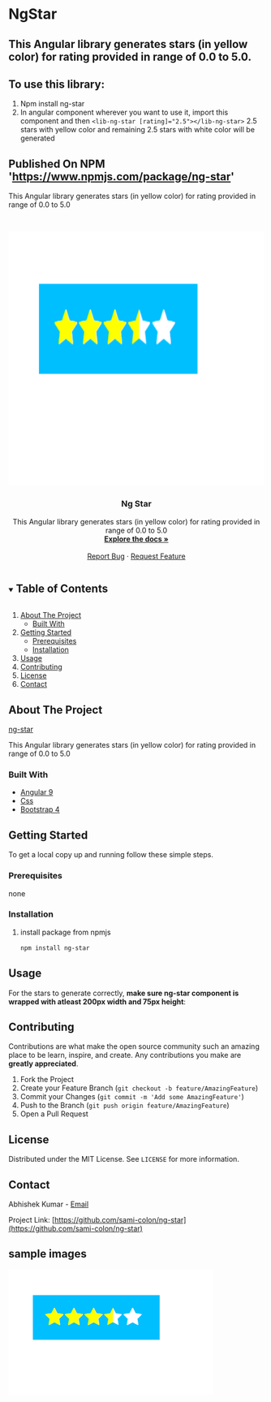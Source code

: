 # NgStar

## This Angular library generates stars (in yellow color) for rating provided in range of 0.0 to 5.0.

## To use this library:
1) Npm install ng-star
2) In angular component wherever you want to use it, import this component and 		then
   `<lib-ng-star [rating]="2.5"></lib-ng-star>`
   2.5 stars with yellow color and remaining 2.5 stars with white color will be generated

## Published On NPM 'https://www.npmjs.com/package/ng-star'


This Angular library generates stars (in yellow color) for rating provided in range of 0.0 to 5.0
<!-- PROJECT LOGO -->
<br />
<p align="center">
  <a href="https://github.com/sami-colon/ng-star">
    <img src="images/image1.png" alt="Logo" width="1000" height="500">
  </a>

<h3 align="center">Ng Star</h3>

  <p align="center">
    This Angular library generates stars (in yellow color) for rating provided in range of 0.0 to 5.0
    <br />
    <a href="https://github.com/sami-colon/ng-star"><strong>Explore the docs »</strong></a>
    <br />
    <br />
    <a href="https://github.com/sami-colon/ng-star/issues">Report Bug</a>
    ·
    <a href="https://github.com/sami-colon/ng-star/issues">Request Feature</a>
  </p>



<!-- TABLE OF CONTENTS -->
<details open="open">
  <summary><h2 style="display: inline-block">Table of Contents</h2></summary>
  <ol>
    <li>
      <a href="#about-the-project">About The Project</a>
      <ul>
        <li><a href="#built-with">Built With</a></li>
      </ul>
    </li>
    <li>
      <a href="#getting-started">Getting Started</a>
      <ul>
        <li><a href="#prerequisites">Prerequisites</a></li>
        <li><a href="#installation">Installation</a></li>
      </ul>
    </li>
    <li><a href="#usage">Usage</a></li>
    <li><a href="#contributing">Contributing</a></li>
    <li><a href="#license">License</a></li>
    <li><a href="#contact">Contact</a></li>
  </ol>
</details>



<!-- ABOUT THE PROJECT -->
## About The Project
[ng-star](https://www.npmjs.com/package/ng-star)
<p>
	This Angular library generates stars (in yellow color) for rating provided in range of 0.0 to 5.0
</p>


### Built With

* [Angular 9]()
* [Css](https://developer.mozilla.org/en-US/docs/Learn/CSS)
* [Bootstrap 4](https://getbootstrap.com/docs/4.0/getting-started/introduction/)



<!-- GETTING STARTED -->
## Getting Started

To get a local copy up and running follow these simple steps.

### Prerequisites
none

### Installation

1. install package from npmjs
   ```sh
   npm install ng-star
   ```



<!-- USAGE EXAMPLES -->
## Usage

For the stars to generate correctly, **make sure ng-star component is wrapped with atleast 200px width and 75px height**:


<!-- CONTRIBUTING -->
## Contributing

Contributions are what make the open source community such an amazing place to be learn, inspire, and create. Any contributions you make are **greatly appreciated**.

1. Fork the Project
2. Create your Feature Branch (`git checkout -b feature/AmazingFeature`)
3. Commit your Changes (`git commit -m 'Add some AmazingFeature'`)
4. Push to the Branch (`git push origin feature/AmazingFeature`)
5. Open a Pull Request



<!-- LICENSE -->
## License

Distributed under the MIT License. See `LICENSE` for more information.



<!-- CONTACT -->
## Contact

Abhishek Kumar - [Email](mailto:abhishek@neweradevelopers.com)

Project Link: [https://github.com/sami-colon/ng-star](https://github.com/sami-colon/ng-star)



## sample images
<img src="images/image1.png" alt="Logo">

<!-- MARKDOWN LINKS & IMAGES -->
<!-- https://www.markdownguide.org/basic-syntax/#reference-style-links -->
[contributors-shield]: https://img.shields.io/github/contributors/sami-colon/repo.svg?style=for-the-badge
[contributors-url]: https://github.com/sami-colon/eLearn-template/graphs/contributors
[forks-shield]: https://img.shields.io/github/forks/sami-colon/repo.svg?style=for-the-badge
[forks-url]: https://github.com/sami-colon/eLearn-template/network/members
[stars-shield]: https://img.shields.io/github/stars/sami-colon/repo.svg?style=for-the-badge
[stars-url]: https://github.com/sami-colon/eLearn-template/stargazers
[issues-shield]: https://img.shields.io/github/issues/sami-colon/repo.svg?style=for-the-badge
[issues-url]: https://github.com/sami-colon/eLearn-template/issues
[license-shield]: https://img.shields.io/github/license/sami-colon/repo.svg?style=for-the-badge
[license-url]: https://github.com/sami-colon/eLearn-template/blob/master/LICENSE.txt
[linkedin-shield]: https://img.shields.io/badge/-LinkedIn-black.svg?style=for-the-badge&logo=linkedin&colorB=555
[linkedin-url]: https://linkedin.com/in/sami-colon

